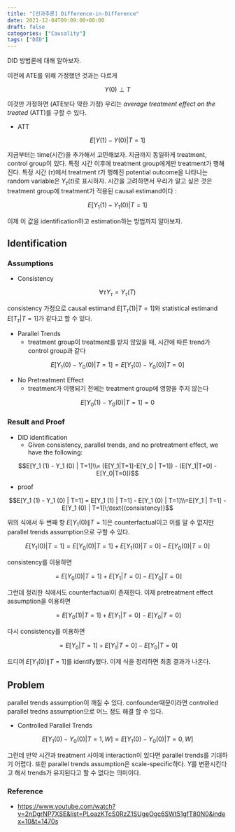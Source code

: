 ```yaml
---
title: "[인과추론] Difference-in-Difference"
date: 2021-12-04T09:09:00+00:00
draft: false
categories: ["Causality"]
tags: ["DID"]
---
```


DID 방법론에 대해 알아보자.

<!--more-->

이전에 ATE를 위해 가정했던 것과는 다르게

$$Y(0) \perp T$$

이것만 가정하면 (ATE보다 약한 가정) 우리는 *average treatment effect on the treated* (ATT)를 구할 수 있다.

- ATT

$$E[Y(1)-Y(0)|T=1]$$

지금부터는 time(시간)을 추가해서 고민해보자. 지금까지 동일하게 treatment, control group이 있다. 특정 시간 이후에 treatment group에게만 treatment가 행해진다. 특정 시간 ($\tau$)에서 treatment $t$가 행해진 potential outcome을 나타나는 random variable은 $Y_{\tau}(t)$로 표시하자. 시간을 고려하면서 우리가 알고 싶은 것은 treatment group에 treatment가 적용된 causal estimand이다 : 

$$E[Y_1 (1) - Y_1 (0) | T=1]$$

이제 이 값을 identification하고 estimation하는 방법까지 알아보자.

## Identification

### Assumptions
- Consistency

$$\forall \tau Y_{\tau} = Y_{\tau}(T)$$

consistency 가정으로 causal estimand $E[T_{\tau}(1)|T=1]$와 statistical estimand $E[T_{\tau}|T=1]$가 같다고 할 수 있다.

- Parallel Trends
  - treatment group이 treatment를 받지 않았을 때, 시간에 따른 trend가 control group과 같다

$$E[Y_1 (0) - Y_0 (0) | T=1] = E[Y_1 (0) - Y_0 (0)|T=0]$$

- No Pretreatment Effect
  - treatment가 이행되기 전에는 treatment group에 영향을 주지 않는다

$$E[Y_0 (1) - Y_0 (0) | T=1] = 0$$

### Result and Proof
- DID identification
  - Given consistency,
parallel trends, and no pretreatment effect, we have the following:

$$E[Y_1 (1) - Y_1 (0) | T=1]\\= (E[Y_1|T=1]-E[Y_0 | T=1]) - (E[Y_1|T=0] - E[Y_0|T=0])$$

- proof

$$E[Y_1 (1) - Y_1 (0) | T=1] = E[Y_1 (1) | T=1] - E[Y_1 (0) | T=1]\\=E[Y_1 | T=1] - E[Y_1 (0) | T=1]\;\text{(consistency)}$$

위의 식에서 두 번째 항 $E[Y_1 (0) \| T=1]$은 counterfactual이고 이를 알 수 없지만 parallel trends assumption으로 구할 수 있다.

$$E[Y_1 (0) | T=1] = E[Y_0 (0) | T=1] + E[Y_1 (0)|T=0] - E[Y_0 (0) | T=0]$$

consistency를 이용하면

$$= E[Y_0 (0) | T=1] + E[Y_1 |T=0] - E[Y_0 | T=0] $$

그런데 정리한 식에서도 counterfactual이 존재한다. 이제 pretreatment effect assumption을 이용하면

$$=E[Y_0 (1) | T=1] + E[Y_1 |T=0] - E[Y_0 | T=0]$$

다시 consistency를 이용하면

$$=E[Y_0 | T=1] + E[Y_1 |T=0] - E[Y_0 | T=0]$$

드디어 $E[Y_1 (0) \| T=1]$를 identify했다. 이제 식을 정리하면 최종 결과가 나온다.

## Problem
parallel trends assumption이 깨질 수 있다. confounder때문이라면 controlled parallel tredns assumption으로 어느 정도 해결 할 수 있다.

- Controlled Parallel Trends

$$E[Y_1(0) - Y_0(0)|T=1,W] = E[Y_1(0)-Y_0(0)|T=0,W]$$

그런데 만약 시간과 treatment 사이에 interaction이 있다면 parallel trends를 기대하기 어렵다. 또한 parallel trends assumption은 scale-specific하다. $Y$를 변환시킨다고 해서 trends가 유지된다고 할 수 없다는 의미이다.

### Reference
- https://www.youtube.com/watch?v=2nDgrNP7XSE&list=PLoazKTcS0RzZ1SUgeOgc6SWt51gfT80N0&index=10&t=1470s